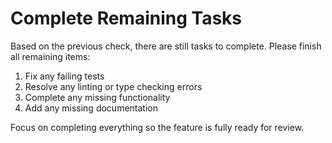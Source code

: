 # Complete Remaining Tasks

Based on the previous check, there are still tasks to complete. Please finish all remaining items:

1. Fix any failing tests
2. Resolve any linting or type checking errors
3. Complete any missing functionality
4. Add any missing documentation

Focus on completing everything so the feature is fully ready for review.